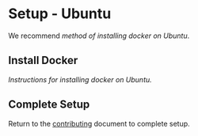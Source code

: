 # Setup - Ubuntu

We recommend *method of installing docker on Ubuntu*.

## Install Docker

*Instructions for installing docker on Ubuntu.*

## Complete Setup

Return to the [contributing](wiki/contributing.md) document to complete setup.
